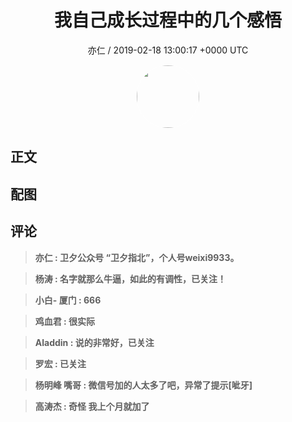 <h1 align="center">我自己成长过程中的几个感悟</h1>
<p align="center">
    <a>亦仁 / 2019-02-18 13:00:17 &#43;0000 UTC</a>
</p>

<div align="center">
    <img src="https://images.zsxq.com/Fn3NQqCN8nuGF86yZPXSbEsl0mb3?e=1590940799&amp;token=kIxbL07-8jAj8w1n4s9zv64FuZZNEATmlU_Vm6zD:pfbNc8W3hS0oYG_hyXXh_rHMHuc=" width="100" height="100" style="border:1px solid;border-radius:50%; color:#ffffff"/>
</div>

## 正文

<div>

</div>

## 配图
<div class="image" align="center">

</div>

## 评论

<div align="left">
<div>

<blockquote >
<span> <strong>亦仁 : 卫夕公众号 “卫夕指北”，个人号weixi9933。 </strong></span>
</blockquote>

<blockquote >
<span> <strong>杨涛 : 名字就那么牛逼，如此的有调性，已关注！ </strong></span>
</blockquote>

<blockquote >
<span> <strong>小白- 厦门 : 666 </strong></span>
</blockquote>

<blockquote >
<span> <strong>鸡血君 : 很实际 </strong></span>
</blockquote>

<blockquote >
<span> <strong>Aladdin : 说的非常好，已关注 </strong></span>
</blockquote>

<blockquote >
<span> <strong>罗宏 : 已关注 </strong></span>
</blockquote>

<blockquote >
<span> <strong>杨明峰 嘴哥 : 微信号加的人太多了吧，异常了提示[呲牙] </strong></span>
</blockquote>

<blockquote >
<span> <strong>高涛杰 : 奇怪 我上个月就加了 </strong></span>
</blockquote>

</div>
</div>